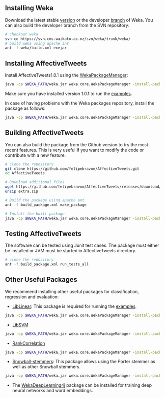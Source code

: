 
## Installing  Weka
Download the latest stable [version](http://www.cs.waikato.ac.nz/ml/weka/downloading.html) or the  developer [branch](http://www.cs.waikato.ac.nz/ml/weka/snapshots/weka_snapshots.html) of Weka.
You can also build the developer branch from the SVN repository: 

```bash
# checkout weka 
svn co https://svn.cms.waikato.ac.nz/svn/weka/trunk/weka/
# build weka using apache ant
ant -f weka/build.xml exejar
```

## Installing AffectiveTweets

Install AffectiveTweets1.0.1 using the [WekaPackageManager](https://waikato.github.io/weka-wiki/packages/manager/): 

```bash
java -cp $WEKA_PATH/weka.jar weka.core.WekaPackageManager -install-package AffectiveTweets
```

Make sure you have installed version 1.0.1 to run the [examples](examples).

In case of having problems with the Weka packages repository, install the package as follows:

```bash
java -cp $WEKA_PATH/weka.jar weka.core.WekaPackageManager -install-package https://github.com/felipebravom/AffectiveTweets/releases/download/1.0.1/AffectiveTweets1.0.1.zip
```

## Building AffectiveTweets
You can also build the package from the Github version to try the most recent features. This is very useful if you want to modify the code or contribute with a new feature.

```bash
# clone the repository
git clone https://github.com/felipebravom/AffectiveTweets.git
cd AffectiveTweets

# Download additional files
wget https://github.com/felipebravom/AffectiveTweets/releases/download/1.0.1/extra.zip
unzip extra.zip

# Build the package using apache ant
ant -f build_package.xml make_package

# Install the built package 
java -cp $WEKA_PATH/weka.jar weka.core.WekaPackageManager -install-package dist/AffectiveTweets.zip


```

## Testing AffectiveTweets
The software can be tested using Junit test cases.  The package must either be installed or  JVM must be started in AffectiveTweets directory.

```bash
# clone the repository
ant -f build_package.xml run_tests_all 
```



## Other Useful Packages

We recommend installing other useful packages for classification, regression and evaluation:

* [LibLinear](https://www.csie.ntu.edu.tw/~cjlin/liblinear/): This package is required for running the [examples](examples).
```bash
java -cp $WEKA_PATH/weka.jar weka.core.WekaPackageManager -install-package LibLINEAR
```

* [LibSVM](https://www.csie.ntu.edu.tw/~cjlin/libsvm/)

```bash
java -cp $WEKA_PATH/weka.jar weka.core.WekaPackageManager -install-package LibSVM
```

* [RankCorrelation](https://github.com/felipebravom/RankCorrelation)

```bash
java -cp $WEKA_PATH/weka.jar weka.core.WekaPackageManager -install-package RankCorrelation
```

* [Snowball-stemmers](https://github.com/fracpete/snowball-stemmers-weka-package): This package allows using the Porter stemmer as well as other Snowball stemmers.
```bash
java -cp $WEKA_PATH/weka.jar weka.core.WekaPackageManager -install-package snowball-stemmers
```




* The [WekaDeepLearning4j](https://deeplearning.cms.waikato.ac.nz/) package can be installed for training deep neural networks and word embeddings. 


